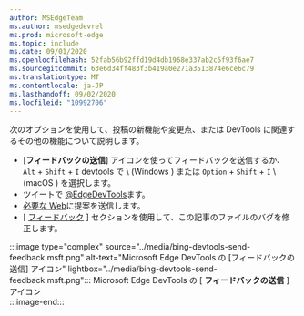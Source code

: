 ```yaml
---
author: MSEdgeTeam
ms.author: msedgedevrel
ms.prod: microsoft-edge
ms.topic: include
ms.date: 09/01/2020
ms.openlocfilehash: 52fab56b92ffd19d4db1968e337ab2c5f93f6ae7
ms.sourcegitcommit: 63e6d34ff483f3b419a0e271a3513874e6ce6c79
ms.translationtype: MT
ms.contentlocale: ja-JP
ms.lasthandoff: 09/02/2020
ms.locfileid: "10992706"
---
```

次のオプションを使用して、投稿の新機能や変更点、または DevTools に関連するその他の機能について説明します。  

*   [**フィードバックの送信**] アイコンを使ってフィードバックを送信するか、 `Alt` + `Shift` + `I` devtools で \ (Windows \) または `Option` + `Shift` + `I` \ (macOS \) を選択します。  
*   ツイートで [@EdgeDevTools][PostTweetEdgeDevTools]ます。  
*   [必要な Web][TheWebWeWant]に提案を送信します。  
*   [ [フィードバック](#feedback) ] セクションを使用して、この記事のファイルのバグを修正します。  

:::image type="complex" source="../media/bing-devtools-send-feedback.msft.png" alt-text="Microsoft Edge DevTools の [フィードバックの送信] アイコン" lightbox="../media/bing-devtools-send-feedback.msft.png":::
   Microsoft Edge DevTools の [ **フィードバックの送信** ] アイコン  
:::image-end:::  

<!-- links -->  

[PostTweetEdgeDevTools]: https://twitter.com/intent/tweet?text=@EdgeDevTools "@EdgeDevTools |ツイートを投稿する"  

[EdgeDevToolsTwitterAccount]: https://twitter.com/EdgeDevTools "@EdgeDevTools Twitter アカウント"  

[GitHubMicrosoftDocsEdgeDeveloperNewIssue]: https://github.com/MicrosoftDocs/edge-developer/issues/new?title=[DevTools%20Docs%20Feedback] "新しい問題-Microsoft のドキュメント/エッジ-開発者-GitHub"  

[TheWebWeWant]: https://webwewant.fyi "必要な Web"  
